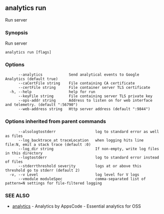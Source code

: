 ## analytics run

Run server

### Synopsis


Run server

```
analytics run [flags]
```

### Options

```
      --analytics            Send analytical events to Google Analytics (default true)
      --caCertFile string    File containing CA certificate
      --certFile string      File container server TLS certificate
  -h, --help                 help for run
      --keyFile string       File containing server TLS private key
      --ops-addr string      Address to listen on for web interface and telemetry. (default ":56790")
      --web-address string   Http server address (default ":9844")
```

### Options inherited from parent commands

```
      --alsologtostderr                  log to standard error as well as files
      --log_backtrace_at traceLocation   when logging hits line file:N, emit a stack trace (default :0)
      --log_dir string                   If non-empty, write log files in this directory
      --logtostderr                      log to standard error instead of files
      --stderrthreshold severity         logs at or above this threshold go to stderr (default 2)
  -v, --v Level                          log level for V logs
      --vmodule moduleSpec               comma-separated list of pattern=N settings for file-filtered logging
```

### SEE ALSO
* [analytics](analytics.md)	 - Analytics by AppsCode - Essential analytics for OSS

